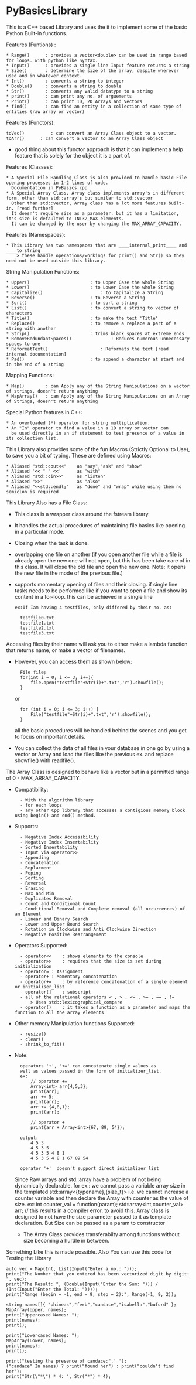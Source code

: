 # PyBasicsLibrary
This is a C++ based Library and uses the it to implement some of the basic Python Built-in functions.

Features (Funtions) :

	* Range()      : provides a vector<double> can be used in range based for loops. with python like Syntax.
	* Input()      : provides a single line Input feature returns a string
	* Size()       : determine the size of the array, despite wherever used and in whatever context.
	* Int()        : converts a string to integer
	* Double()     : converts a string to double
	* Str()        : converts any valid datatype to a string
	* print()      : can print any no. of arguements
	* Print()      : can print 1D, 2D Arrays and Vectors
	* find()       : can find an entity in a collection of same type of entities (raw array or vector)

Features (Functors):

	toVec()     	 : can convert an Array Class object to a vector.
	toArr()		 : can convert a vector to an Array Class object
	
- good thing about this functor approach is that it can implement a help feature that is solely for the object it is a part of.

Features (Classes):

	* A Special File Handling Class is also provided to handle basic File opening processes in 1-2 lines of code.
	  Documentation in PyBasics.cpp
	* A Special Array Class. Array class implements array's in different form. other than std::array's but similar to std::vector
	  Other than std::vector, Array class has a lot more features built-in. [read further]
	  It doesn't require size as a parameter. but it has a limitation, it's size is defaulted to INT32_MAX elements.
	  It can be changed by the user by changing the MAX_ARRAY_CAPACITY.

Features (Namespaces):

	* This Library has two namespaces that are ____internal_print____ and ____to_string____
		> these handle operations/workings for print() and Str() so they need not be used outside this library.


String Manipulation Functions:

	* Upper()						: to Upper Case the whole String
	* Lower()						: to Lower Case the whole String
	* Capitalize()						: to Capitalize a String
	* Reverse()						: to Reverse a String
	* Sort()						: to sort a string
	* List()						: to convert a string to vector of characters
	* Title()						: to make the text 'Title'
	* Replace()						: to remove a replace a part of a string with another
	* Strip()						: trims blank spaces at extreme ends
	* RemoveRedundantSpaces()				: Reduces numerous unnecessary spaces to one
	* ReformatText()					: Reformats the text [read internal documentation]
	* Pad()							: to append a character at start and in the end of a string

Mapping Functions:

	* Map()        : can Apply any of the String Manipulations on a vector of strings, doesn't return anything
	* MapArray()   : can Apply any of the String Manipulations on an Array of Strings, doesn't return anything

Special Python features in C++:

	* An overloaded (*) operator for string multiplication.
	* An "In" operator to find a value in a 1D array or vector can 
	  be used directly in an if statement to test presence of a value in its collection list.

This Library also provides some of the fun Macros (Strictly Optional to Use), to save you 
a bit of typing.
These are defined using Macros:

	* Aliased "std::cout<<"    as "say","ask" and "show"
	* Aliased '<< " " <<'      as "with"
	* Aliased "std::cin>>"     as "listen"
	* Aliased ">>"             as "also"
	* Aliased "<<std::endl;"   as "done" and "wrap" while using them no semiclon is required

This Library Also has a File Class:

* This class is a wrapper class around the fstream library.
* It handles the actual procedures of maintaining file basics like opening in a particular mode.
* Closing when the task is done.

* overlapping one file on another (if you open another file while a file is already open
	  the new one will not open, but this has been take care of in this class. It will close
	  the old file and open the new one. Note: it opens the new file in the mode of the previous file.)

* supports momentary opening of files and their closing. if single line tasks needs to be performed
	  like if you want to open a file and show its content in a for-loop. this can be achieved in a single line

	  ex:If Iam having 4 testfiles, only differed by their no. as:
		
		testfile0.txt
		testfile1.txt
		testfile2.txt
		testfile3.txt
		
Accessing files by their name will ask you to either make a lambda function that returns name, or make a vector of filenames.
* However, you can access them as shown below:

		File file;
		for(int i = 0; i <= 3; i++){
			file.open("testfile"+Str(i)+".txt",'r').showfile();
		}

	or

		for (int i = 0; i <= 3; i++) {
			File("testfile"+Str(i)+".txt",'r').showfile();
		}
		
	all the basic procedures will be handled behind the scenes and you get to focus on important details.

* You can collect the data of all files in your database in one go by using a vector<string> or Array<string>
  and load the files like the previous ex. and replace showfile() with readfile().

The Array Class is designed to behave like a vector but in a permitted range of 0 - MAX_ARRAY_CAPACITY.
* Compatibility: 
	
		- With the algorithm library 
		- for each loops
		- any other Cpp library that accesses a contigious memory block using begin() and end() method.

* Supports:
	
		- Negative Index Accessibility
		- Negative Index Insertability
		- Sorted Insertability
		- Input via operator>>
		- Appending
		- Concatenation
		- Replacment
		- Poping
		- Sorting
		- Reversal
		- Erasing
		- Max and Min
		- Duplicates Removal
		- Count and Conditional Count
		- Conditional Removal and Complete removal (all occurrences) of an Element
		- Linear and Binary Search
		- Lower and Upper Bound Search
		- Rotation in Clockwise and Anti Clockwise Direction
		- Negative Positive Rearrangement

* Operators Supported:

		- operator<<	: shows elements to the console
		- operator>> 	: requires that the size is set during initialization
		- operator=	: Assignment
		- operator+	: Momentary concatenation
		- operator+=	: by reference concatenation of a single element or initialiser_list
		- operator[]	: subscript
		- all of the relational operators < , > , <= , >= , == , != 
			> Uses std::lexicographical_compare
		- operator() 	: it takes a function as a parameter and maps the function to all the array elements

* Other memory Manipulation functions Supported:

		- resize()
		- clear()
		- shrink_to_fit()

* Note:

		operators '+', '+=' can concatenate single values as
		well as values passed in the form of initializer_list.
		ex:
			// operator +=
			Array<int> arr{4,5,3};
			print(arr);
			arr += 5;
			print(arr);
			arr += {4,8,1};
			print(arr);

			// operator +
			print(arr + Array<int>{67, 89, 54});

		output:
			4 5 3
			4 5 3 5
			4 5 3 5 4 8 1
			4 5 3 5 4 8 1 67 89 54

		operator '+'  doesn't support direct initializer_list
	
	Since Raw arrays and std::array have a problem of not being dynamically declarable.
	for ex.: we cannot pass a variable array size in the templated std::array<{typename},{size_t}>
		i.e. we cannot increase a counter variable and then declare the Array with counter as the value of size.
		ex:
			int counter_val = function(param);
			std::array<int,counter_val> arr;   // this results in a compiler error.
			to avoid this. Array class is designed to not have the size parameter passed to it as template declaration.
			But Size can be passed as a param to constructor

	-	The Array Class provides transferabilty among functions without size becoming a hurdle in between.


Something Like this is made possible.
Also You can use this code for Testing the Library
	
	auto vec = Map(Int, List(Input("Enter a no.: ")));
	print("The Number that you entered has been vectorized digit by digit: ", vec);
	print("The Result: ", (Double(Input("Enter the Sum: "))) / (Int(Input("Enter the Total: "))));
	print("Range (begin = -1, end = 9, step = 2):", Range(-1, 9, 2));

	string names[]{ "phineas","ferb","candace","isabella","buford" };
	MapArray(Upper, names);
	print("Uppercased Names: ");
	print(names);
	print();

	print("Lowercased Names: ");
	MapArray(Lower, names);
	print(names);
	print();

	print("testing the presence of candace:",' ');
	("candace" In names) ? print("found her") : print("couldn't find her");
	print("Str(\"*\") * 4: ", Str("*") * 4);
